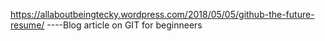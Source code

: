 https://allaboutbeingtecky.wordpress.com/2018/05/05/github-the-future-resume/ ----Blog article on GIT for beginneers
